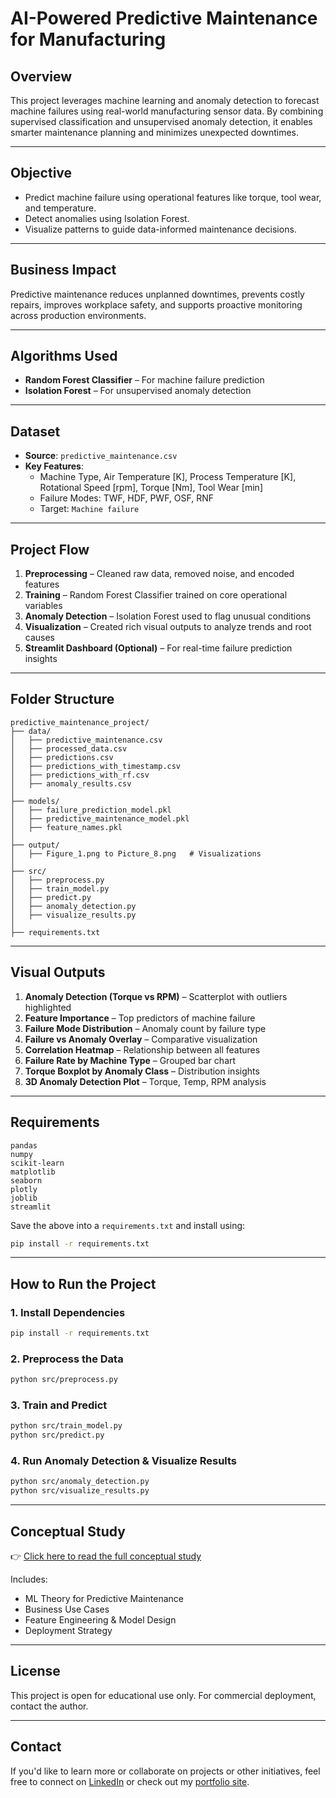 # AI-Powered Predictive Maintenance for Manufacturing

##  Overview
This project leverages machine learning and anomaly detection to forecast machine failures using real-world manufacturing sensor data. By combining supervised classification and unsupervised anomaly detection, it enables smarter maintenance planning and minimizes unexpected downtimes.

---

## Objective
- Predict machine failure using operational features like torque, tool wear, and temperature.
- Detect anomalies using Isolation Forest.
- Visualize patterns to guide data-informed maintenance decisions.

---

## Business Impact
Predictive maintenance reduces unplanned downtimes, prevents costly repairs, improves workplace safety, and supports proactive monitoring across production environments.

---

## Algorithms Used
- **Random Forest Classifier** – For machine failure prediction
- **Isolation Forest** – For unsupervised anomaly detection

---

## Dataset
- **Source**: `predictive_maintenance.csv`
- **Key Features**:
  - Machine Type, Air Temperature [K], Process Temperature [K], Rotational Speed [rpm], Torque [Nm], Tool Wear [min]
  - Failure Modes: TWF, HDF, PWF, OSF, RNF
  - Target: `Machine failure`

---

## Project Flow
1. **Preprocessing** – Cleaned raw data, removed noise, and encoded features
2. **Training** – Random Forest Classifier trained on core operational variables
3. **Anomaly Detection** – Isolation Forest used to flag unusual conditions
4. **Visualization** – Created rich visual outputs to analyze trends and root causes
5. **Streamlit Dashboard (Optional)** – For real-time failure prediction insights

---

## Folder Structure
```
predictive_maintenance_project/
├── data/
│   ├── predictive_maintenance.csv
│   ├── processed_data.csv
│   ├── predictions.csv
│   ├── predictions_with_timestamp.csv
│   ├── predictions_with_rf.csv
│   ├── anomaly_results.csv
│
├── models/
│   ├── failure_prediction_model.pkl
│   ├── predictive_maintenance_model.pkl
│   ├── feature_names.pkl
│
├── output/
│   ├── Figure_1.png to Picture_8.png   # Visualizations
│
├── src/
│   ├── preprocess.py
│   ├── train_model.py
│   ├── predict.py
│   ├── anomaly_detection.py
│   ├── visualize_results.py
│
├── requirements.txt
```

---

## Visual Outputs
1. **Anomaly Detection (Torque vs RPM)** – Scatterplot with outliers highlighted
2. **Feature Importance** – Top predictors of machine failure
3. **Failure Mode Distribution** – Anomaly count by failure type
4. **Failure vs Anomaly Overlay** – Comparative visualization
5. **Correlation Heatmap** – Relationship between all features
6. **Failure Rate by Machine Type** – Grouped bar chart
7. **Torque Boxplot by Anomaly Class** – Distribution insights
8. **3D Anomaly Detection Plot** – Torque, Temp, RPM analysis

---

## Requirements
```text
pandas
numpy
scikit-learn
matplotlib
seaborn
plotly
joblib
streamlit
```
Save the above into a `requirements.txt` and install using:
```bash
pip install -r requirements.txt
```

---

## How to Run the Project

### 1. Install Dependencies
```bash
pip install -r requirements.txt
```

### 2. Preprocess the Data
```bash
python src/preprocess.py
```

### 3. Train and Predict
```bash
python src/train_model.py
python src/predict.py
```

### 4. Run Anomaly Detection & Visualize Results
```bash
python src/anomaly_detection.py
python src/visualize_results.py
```

---

## Conceptual Study
👉 [Click here to read the full conceptual study](https://github.com/Pre123140/Predictive-Maintenance/blob/main/PREDICTIVE%20MAINTENANCE.pdf)

Includes:
- ML Theory for Predictive Maintenance
- Business Use Cases
- Feature Engineering & Model Design
- Deployment Strategy

---
## License

This project is open for educational use only. For commercial deployment, contact the author.

---

## Contact
If you'd like to learn more or collaborate on projects or other initiatives, feel free to connect on [LinkedIn](https://www.linkedin.com/in/prerna-burande-99678a1bb/) or check out my [portfolio site](https://youtheleader.com/).
